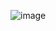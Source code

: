 ![image](https://github.com/Ireal-ai/SQLAcademyTaskSolution/assets/82309024/3ccf66e6-565b-449d-acb6-7f551d40a30f)
